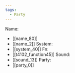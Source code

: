 ```yaml
---
tags:
  - Party
---
```

Name:
- [[name_80]]
- [[name_2]]
System:
- [[system_40]]
Fn:
- [[t4102_function45]]
Sound:
- [[sound_13]]
Party:
- [[party_0]]
